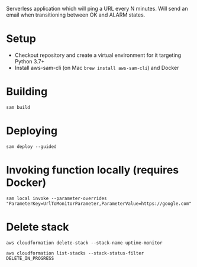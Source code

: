 Serverless application which will ping a URL every N minutes. Will send an email when transitioning between OK and ALARM states.

# Setup

* Checkout repository and create a virtual environment for it targeting Python 3.7+
* Install aws-sam-cli (on Mac `brew install aws-sam-cli`) and Docker

# Building

```
sam build
```

# Deploying

```
sam deploy --guided
```

# Invoking function locally (requires Docker)

```
sam local invoke --parameter-overrides "ParameterKey=UrlToMonitorParameter,ParameterValue=https://google.com"
```

# Delete stack

```
aws cloudformation delete-stack --stack-name uptime-monitor
```

```
aws cloudformation list-stacks --stack-status-filter DELETE_IN_PROGRESS
```
